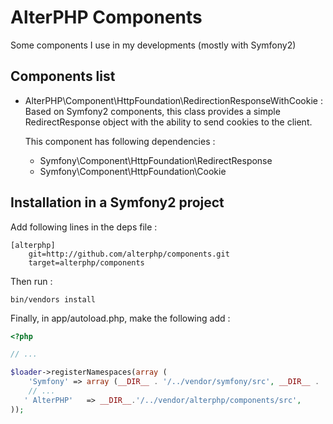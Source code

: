 AlterPHP Components
====================

Some components I use in my developments (mostly with Symfony2)


Components list
--------------------

*   AlterPHP\Component\HttpFoundation\RedirectionResponseWithCookie :
Based on Symfony2 components, this class provides a simple RedirectResponse object
with the ability to send cookies to the client.

    This component has following dependencies :
    *   Symfony\Component\HttpFoundation\RedirectResponse
    *   Symfony\Component\HttpFoundation\Cookie


Installation in a Symfony2 project
--------------------

Add following lines in the deps file :

    [alterphp]
        git=http://github.com/alterphp/components.git
        target=alterphp/components

Then run :

    bin/vendors install

Finally, in app/autoload.php, make the following add :

```php
<?php

// ...

$loader->registerNamespaces(array (
    'Symfony' => array (__DIR__ . '/../vendor/symfony/src', __DIR__ . '/../vendor/bundles'),
    // ...
   ' AlterPHP'   => __DIR__.'/../vendor/alterphp/components/src',
));
```